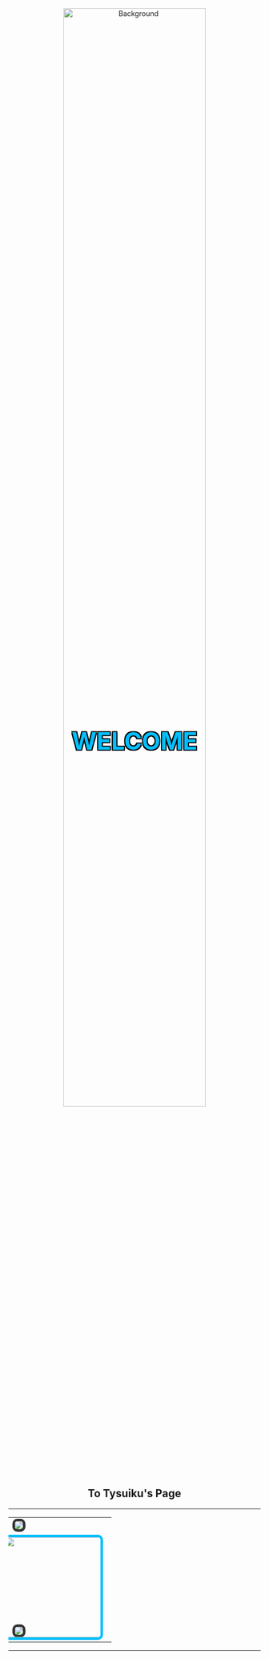 <div align="center" style="position: relative;">
  <img src="https://puu.sh/JFd9a/8d2137ce5e.jpeg" alt="Background" width="75%" style="border-radius: 10px;">
  <div style="position: absolute; top: 50%; left: 50%; transform: translate(-50%, -50%); z-index: 1; color: #00BFFF; font-size: 48px; font-weight: bold; text-shadow: 2px 2px 0 #000, -2px -2px 0 #000, 2px -2px 0 #000, -2px 2px 0 #000, 0 0 10px #fff;">
    WELCOME
  </div>
</div>

<div align="center">
  <h2>To Tysuiku's Page</h2>
  <hr>
</div>

<table align="center" style="border-collapse: collapse; width: 100%; max-width: 575px;">
  <tr>
    <td>
      <img src="https://github-readme-stats.vercel.app/api?username=Tysuiku&show_icons=true&theme=radical" style="border: 5px solid #333; border-radius: 10px;">
    </td>
  </tr>
  <tr>
    <td>
      <a href="https://github.com/Tysuiku/github-readme-stats">
        <img src="https://github-readme-stats.vercel.app/api/top-langs/?username=Tysuiku&hide_progress=true" style="border: 5px solid #333; border-radius: 10px;">
      </a>
      <a href="https://www.youtube.com/@tysuiku" target="_blank" style="margin-left: -50px;">
        <img src="https://puu.sh/JD4aB/7e3925b030.gif" width="200" style="border: 5px solid #00BFFF; border-radius: 10px;">
      </a>
    </td>
  </tr>
</table>

<div align="center">
  <hr>
</div>
